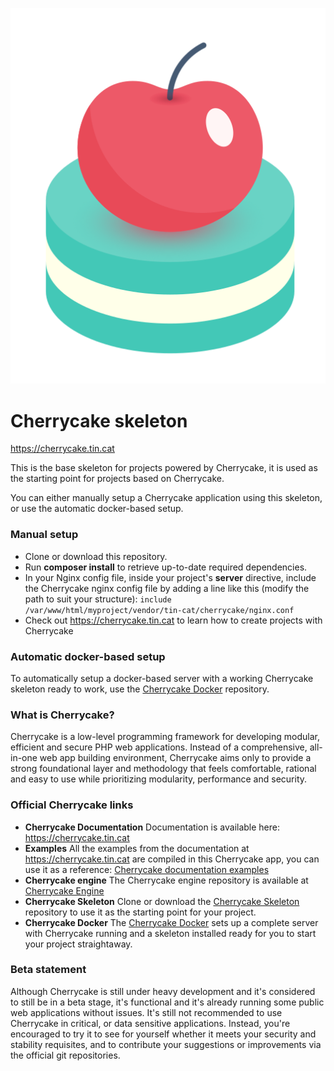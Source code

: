![Cherrycake logo](https://raw.githubusercontent.com/tin-cat/cherrycake-gitbook/master/.gitbook/assets/cherrycake-logo.svg)
# Cherrycake skeleton
https://cherrycake.tin.cat

This is the base skeleton for projects powered by Cherrycake, it is used as the starting point for projects based on Cherrycake.

You can either manually setup a Cherrycake application using this skeleton, or use the automatic docker-based setup.

### Manual setup

* Clone or download this repository.
* Run **composer install** to retrieve up-to-date required dependencies.
* In your Nginx config file, inside your project's **server** directive, include the Cherrycake nginx config file by adding a line like this (modify the path to suit your structure): `include /var/www/html/myproject/vendor/tin-cat/cherrycake/nginx.conf`
* Check out https://cherrycake.tin.cat to learn how to create projects with Cherrycake

### Automatic docker-based setup

To automatically setup a docker-based server with a working Cherrycake skeleton ready to work, use the [Cherrycake Docker](https://github.com/tin-cat/cherrycake-docker) repository.

### What is Cherrycake?

Cherrycake is a low-level programming framework for developing modular, efficient and secure PHP web applications. Instead of a comprehensive, all-in-one web app building environment, Cherrycake aims only to provide a strong foundational layer and methodology that feels comfortable, rational and easy to use while prioritizing modularity, performance and security.

### Official Cherrycake links

* **Cherrycake Documentation** Documentation is available here: https://cherrycake.tin.cat
* **Examples** All the examples from the documentation at https://cherrycake.tin.cat are compiled in this Cherrycake app, you can use it as a reference: [Cherrycake documentation examples](https://github.com/tin-cat/cherrycake-documentation-examples)
* **Cherrycake engine** The Cherrycake engine repository is available at [Cherrycake Engine](https://github.com/tin-cat/cherrycake)
* **Cherrycake Skeleton** Clone or download the [Cherrycake Skeleton](https://github.com/tin-cat/cherrycake-skeleton) repository to use it as the starting point for your project.
* **Cherrycake Docker** The [Cherrycake Docker](https://github.com/tin-cat/cherrycake-docker) sets up a complete server with Cherrycake running and a skeleton installed ready for you to start your project straightaway.

### Beta statement

Although Cherrycake is still under heavy development and it's considered to still be in a beta stage, it's functional and it's already running some public web applications without issues. It's still not recommended to use Cherrycake in critical, or data sensitive applications. Instead, you're encouraged to try it to see for yourself whether it meets your security and stability requisites, and to contribute your suggestions or improvements via the official git repositories.
